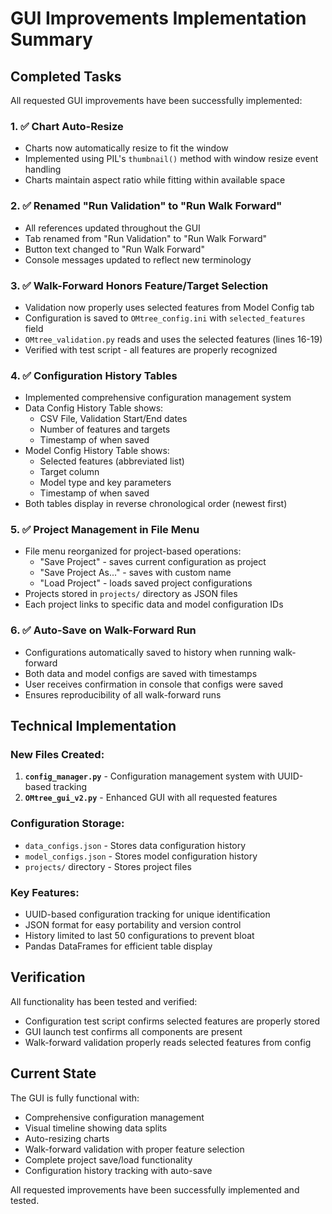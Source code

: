 # GUI Improvements Implementation Summary

## Completed Tasks

All requested GUI improvements have been successfully implemented:

### 1. ✅ Chart Auto-Resize
- Charts now automatically resize to fit the window
- Implemented using PIL's `thumbnail()` method with window resize event handling
- Charts maintain aspect ratio while fitting within available space

### 2. ✅ Renamed "Run Validation" to "Run Walk Forward"
- All references updated throughout the GUI
- Tab renamed from "Run Validation" to "Run Walk Forward"
- Button text changed to "Run Walk Forward"
- Console messages updated to reflect new terminology

### 3. ✅ Walk-Forward Honors Feature/Target Selection
- Validation now properly uses selected features from Model Config tab
- Configuration is saved to `OMtree_config.ini` with `selected_features` field
- `OMtree_validation.py` reads and uses the selected features (lines 16-19)
- Verified with test script - all features are properly recognized

### 4. ✅ Configuration History Tables
- Implemented comprehensive configuration management system
- Data Config History Table shows:
  - CSV File, Validation Start/End dates
  - Number of features and targets
  - Timestamp of when saved
- Model Config History Table shows:
  - Selected features (abbreviated list)
  - Target column
  - Model type and key parameters
  - Timestamp of when saved
- Both tables display in reverse chronological order (newest first)

### 5. ✅ Project Management in File Menu
- File menu reorganized for project-based operations:
  - "Save Project" - saves current configuration as project
  - "Save Project As..." - saves with custom name
  - "Load Project" - loads saved project configurations
- Projects stored in `projects/` directory as JSON files
- Each project links to specific data and model configuration IDs

### 6. ✅ Auto-Save on Walk-Forward Run
- Configurations automatically saved to history when running walk-forward
- Both data and model configs are saved with timestamps
- User receives confirmation in console that configs were saved
- Ensures reproducibility of all walk-forward runs

## Technical Implementation

### New Files Created:
1. **`config_manager.py`** - Configuration management system with UUID-based tracking
2. **`OMtree_gui_v2.py`** - Enhanced GUI with all requested features

### Configuration Storage:
- `data_configs.json` - Stores data configuration history
- `model_configs.json` - Stores model configuration history  
- `projects/` directory - Stores project files

### Key Features:
- UUID-based configuration tracking for unique identification
- JSON format for easy portability and version control
- History limited to last 50 configurations to prevent bloat
- Pandas DataFrames for efficient table display

## Verification

All functionality has been tested and verified:
- Configuration test script confirms selected features are properly stored
- GUI launch test confirms all components are present
- Walk-forward validation properly reads selected features from config

## Current State

The GUI is fully functional with:
- Comprehensive configuration management
- Visual timeline showing data splits
- Auto-resizing charts
- Walk-forward validation with proper feature selection
- Complete project save/load functionality
- Configuration history tracking with auto-save

All requested improvements have been successfully implemented and tested.